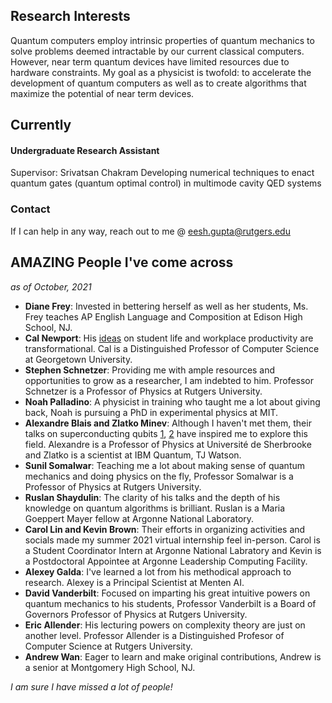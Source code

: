 ## Research Interests

Quantum computers employ intrinsic properties of quantum mechanics to solve problems deemed intractable by our current classical computers. However, near term quantum devices have limited resources due to hardware constraints. My goal as a physicist is twofold: to accelerate the development of quantum computers as well as to create algorithms that maximize the potential of near term devices.

## Currently

#### Undergraduate Research Assistant
Supervisor: Srivatsan Chakram
Developing numerical techniques to enact quantum gates (quantum optimal control) in multimode cavity QED systems


### Contact
If I can help in any way, reach out to me @ eesh.gupta@rutgers.edu 



## AMAZING People I've come across 
_as of October, 2021_
* **Diane Frey**: Invested in bettering herself as well as her students, Ms. Frey teaches AP English Language and Composition at Edison High School, NJ.
* **Cal Newport**: His [ideas](https://www.calnewport.com/blog/) on student life and workplace productivity are transformational. Cal is a Distinguished Professor of Computer Science at Georgetown University. 
* **Stephen Schnetzer**: Providing me with ample resources and opportunities to grow as a researcher, I am indebted to him. Professor Schnetzer is a Professor of Physics at Rutgers University.  
* **Noah Palladino**: A physicist in training who taught me a lot about giving back, Noah is pursuing a PhD in experimental physics at MIT. 
* **Alexandre Blais and Zlatko Minev**: Although I haven't met them, their talks on superconducting qubits [1](https://www.youtube.com/watch?v=t5nxusm_Umk&t=1872s), [2](https://www.youtube.com/watch?v=eZJjQGu85Ps) have inspired me to explore this field. Alexandre is a Professor of Physics at Université de Sherbrooke and Zlatko is a scientist at IBM Quantum, TJ Watson. 
* **Sunil Somalwar**: Teaching me a lot about making sense of quantum mechanics and doing physics on the fly, Professor Somalwar is a Professor of Physics at Rutgers University. 
* **Ruslan Shaydulin**: The clarity of his talks and the depth of his knowledge on quantum algorithms is brilliant. Ruslan is a  Maria Goeppert Mayer fellow at Argonne National Laboratory. 
* **Carol Lin and Kevin Brown**: Their efforts in organizing activities and socials made my summer 2021 virtual internship feel in-person. Carol is a Student Coordinator Intern at Argonne National Labratory and Kevin is a Postdoctoral Appointee at Argonne Leadership Computing Facility.
* **Alexey Galda**: I've learned a lot from his methodical approach to research. Alexey is a Principal Scientist at Menten AI.
* **David Vanderbilt**: Focused on imparting his great intuitive powers on quantum mechanics to his students, Professor Vanderbilt is a Board of Governors Professor of Physics at Rutgers University.
* **Eric Allender**: His lecturing powers on complexity theory are just on another level. Professor Allender is a Distinguished Profesor of Computer Science at Rutgers University.
* **Andrew Wan**: Eager to learn and make original contributions, Andrew is a senior at Montgomery High School, NJ.

_I am sure I have missed a lot of people!_
